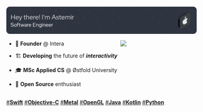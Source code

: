 ![github-header](/Assets/se1.png)
<div>
    <img align="right" src="https://leetcard.jacoblin.cool/eleev?width=500&height=194&theme=nord&animation=false&border=0&radius=20" width="40%"/>  
</div>
  
- 👾 **Founder** @ Intera

- 🏗️ **Developing** the future of ***interactivity***

- 🎓 **MSc Applied CS** @ Østfold University

- 🐙 **Open Source** enthusiast

<!-- 
<p float="left">
<picture>
  <source media="(prefers-color-scheme: dark)" srcset="https://raw.githubusercontent.com/eleev/eleev/output/github-contribution-grid-snake-dark.svg">
  <source media="(prefers-color-scheme: light)" srcset="https://raw.githubusercontent.com/eleev/eleev/output/github-contribution-grid-snake.svg">
  <img alt="github contribution grid snake animation" src="https://raw.githubusercontent.com/eleev/eleev/output/github-contribution-grid-snake.svg" width="65%">
</picture>
<picture>
  <img alt="github contribution grid snake animation" src="https://leetcard.jacoblin.cool/eleev?width=500&height=194&theme=nord&animation=false&border=0&radius=20" width="34%">
</picture>
</p>
 -->

\
[#**Swift**]() [#**Objective-C**]() [#**Metal**]() [#**OpenGL**]() [#**Java**]() [#**Kotlin**]() [#**Python**]()


<!---
<br>

[![](https://github-readme-stats.vercel.app/api?username=eleev&hide_border=true&theme=nord&border_radius=4&width=220&height=200&include_all_commits=true&text_bold=true&custom_title=eleev&disable_animations=true&ring_color=FFA500)](https://github.com/eleev) | [![](https://leetcard.jacoblin.cool/eleev?width=500&height=194&theme=nord&animation=false&border=0&radius=20)](https://leetcode.com/eleev/)
--|--
-->


